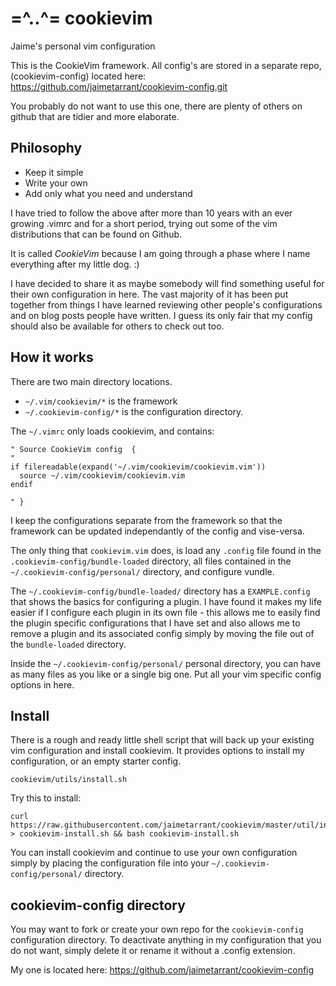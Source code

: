 # =^..^= cookievim
Jaime's personal vim configuration

This is the CookieVim framework. All config's are stored in a separate repo,
(cookievim-config) located here:
https://github.com/jaimetarrant/cookievim-config.git

You probably do not want to use this one, there are plenty of others on github
that are tidier and more elaborate.

## Philosophy

 - Keep it simple
 - Write your own
 - Add only what you need and understand

I have tried to follow the above after more than 10 years with an ever
growing .vimrc and for a short period, trying out some of the vim
distributions that can be found on Github.

It is called *CookieVim* because I am going through a phase where I name
everything after my little dog. :)

I have decided to share it as maybe somebody will find something useful for
their own configuration in here. The vast majority of it has been put together
from things I have learned reviewing other people's configurations and on blog
posts people have written. I guess its only fair that my config should also be
available for others to check out too.

## How it works

There are two main directory locations.

 - `~/.vim/cookievim/*` is the framework
 - `~/.cookievim-config/*` is the configuration directory.

The `~/.vimrc` only loads cookievim, and contains:

```viml
" Source CookieVim config  {
"
if filereadable(expand('~/.vim/cookievim/cookievim.vim'))
  source ~/.vim/cookievim/cookievim.vim
endif

" }
```

I keep the configurations separate from the framework so that the framework
can be updated independantly of the config and vise-versa.

The only thing that `cookievim.vim` does, is load any `.config` file found in
the `.cookievim-config/bundle-loaded` directory, all files contained in the
`~/.cookievim-config/personal/` directory, and configure vundle.

The `~/.cookievim-config/bundle-loaded/` directory has a `EXAMPLE.config` that
shows the basics for configuring a plugin. I have found it makes my life
easier if I configure each plugin in its own file - this allows me to easily
find the plugin specific configurations that I have set and also allows me to
remove a plugin and its associated config simply by moving the file out of the
`bundle-loaded` directory.

Inside the `~/.cookievim-config/personal/` personal directory, you can have as
many files as you like or a single big one. Put all your vim specific config
options in here.

## Install

There is a rough and ready little shell script that will back up your existing
vim configuration and install cookievim. It provides options to install my
configuration, or an empty starter config.

    cookievim/utils/install.sh

Try this to install:

    curl https://raw.githubusercontent.com/jaimetarrant/cookievim/master/util/install.sh > cookievim-install.sh && bash cookievim-install.sh

You can install cookievim and continue to use your own configuration simply by
placing the configuration file into your `~/.cookievim-config/personal/`
directory.

## cookievim-config directory

You may want to fork or create your own repo for the `cookievim-config`
configuration directory. To deactivate anything in my configuration that you
do not want, simply delete it or rename it without a .config extension.

My one is located here: https://github.com/jaimetarrant/cookievim-config


